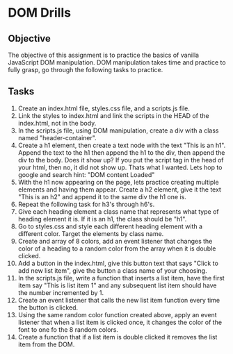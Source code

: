 # DOM Drills

## Objective

The objective of this assignment is to practice the basics of vanilla JavaScript DOM manipulation. DOM manipulation takes time and practice to fully grasp, go through the following tasks to practice.

## Tasks

1. Create an index.html file, styles.css file, and a scripts.js file.
2. Link the styles to index.html and link the scripts in the HEAD of the index.html, not in the body.
3. In the scripts.js file, using DOM manipulation, create a div with a class named "header-container".
4. Create a h1 element, then create a text node with the text "This is an h1". Append the text to the h1 then append the h1 to the div, then append the div to the body. Does it show up? If you put the script tag in the head of your html, then no, it did not show up. Thats what I wanted. Lets hop to google and search hint: "DOM content Loaded"
5. With the h1 now appearing on the page, lets practice creating multiple elements and having them appear. Create a h2 element, give it the text "This is an h2" and append it to the same div the h1 one is.
6. Repeat the following task for h3's through h6's.
7. Give each heading element a class name that represents what type of heading element it is. If it is an h1, the class should be "h1".
8. Go to styles.css and style each different heading element with a different color. Target the elements by class name.
9. Create and array of 8 colors, add an event listener that changes the color of a heading to a random color from the array when it is double clicked.
10. Add a button in the index.html, give this button text that says "Click to add new list item", give the button a class name of your choosing.
11. In the scripts.js file, write a function that inserts a list item, have the first item say "This is list item 1" and any subsequent list item should have the number incremented by 1.
12. Create an event listener that calls the new list item function every time the button is clicked.
13. Using the same random color function created above, apply an event listener that when a list item is clicked once, it changes the color of the font to one fo the 8 random colors.
14. Create a function that if a list item is double clicked it removes the list item from the DOM.
